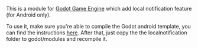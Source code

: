This is a module for [Godot Game Engine](http://godotengine.org/) which add local notification feature (for Android only). 

To use it, make sure you're able to compile the Godot android template, you can find the instructions [here](http://docs.godotengine.org/en/latest/reference/compiling_for_android.html). After that, just copy the the localnotification folder to godot/modules and recompile it.

